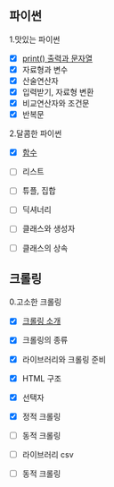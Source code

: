 ## 파이썬
1.맛있는 파이썬
- [x] [print() 출력과 문자열](https://cafe.naver.com/codeuniv/9917)
- [x] 자료형과 변수
- [x] 산술연산자
- [x] 입력받기, 자료형 변환
- [x] 비교연산자와 조건문
- [x] 반복문

2.달콤한 파이썬
- [x] [함수](https://cafe.naver.com/codeuniv/10590)
- [ ] 리스트
- [ ] 튜플, 집합
- [ ] 딕셔너리
- [ ] 클래스와 생성자
- [ ] 클래스의 상속


## 크롤링
0.고소한 크롤링
- [x] [크롤링 소개](https://cafe.naver.com/codeuniv?iframe_url_utf8=%2FArticleRead.nhn%3FreferrerAllArticles%3Dfalse%26menuid%3D136%26page%3D1%26boardtype%3DL%26clubid%3D30026525%26articleid%3D10788)
- [x] 크롤링의 종류
- [x] 라이브러리와 크롤링 준비
- [x] HTML 구조
- [x] 선택자
- [x] 정적 크롤링
- [ ] 동적 크롤링
- [ ] 라이브러리 csv
- [ ] 동적 크롤링

